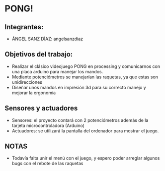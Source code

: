 ﻿# PONG!
## Integrantes:
* ÁNGEL SANZ DÍAZ: angelsanzdiaz

## Objetivos del trabajo: 
* Realizar el clásico videojuego PONG en processing y comunicarnos con una placa arduino para manejar los mandos. 
* Mediante potenciómetros se manejarían las raquetas, ya que estas son unidirecciones
* Diseñar unos mandos en impresión 3d para su correcto manejo y mejorar la ergonomía
## Sensores y actuadores 

* Sensores: el proyecto contará con 2 potenciómetros además de la tarjeta microcontroladora (Arduino)
* Actuadores: se utilizará la pantalla del ordenador para mostrar el juego.

## NOTAS
* Todavía falta unir el menú con el juego, y espero poder arreglar algunos bugs con el rebote de las raquetas 
